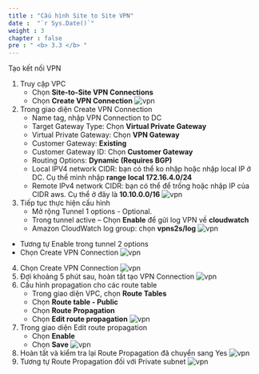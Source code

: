 ```yaml
---
title : "Cấu hình Site to Site VPN"
date :  "`r Sys.Date()`" 
weight : 3 
chapter : false
pre : " <b> 3.3 </b> "
---
```


Tạo kết nối VPN
1.	Truy cập VPC
    + Chọn **Site-to-Site VPN Connections**
    + Chọn **Create VPN Connection**
![vpn](/images/3.connect/VPNS2S_1.png)
2.	Trong giao diện Create VPN Connection
    + Name tag, nhập VPN Connection to DC
    + Target Gateway Type: Chọn **Virtual Private Gateway**
    + Virtual Private Gateway: Chọn **VPN Gateway**
    + Customer Gateway: **Existing**
    + Customer Gateway ID: Chọn **Customer Gateway**
    + Routing Options: **Dynamic (Requires BGP)**
    + Local IPV4 network CIDR: bạn có thể ko nhập hoặc nhập local IP ở DC. Cụ thể mình nhập **range local 172.16.4.0/24**
    + Remote IPv4 network CIDR: bạn có thể để trống hoặc nhập IP của CIDR aws. Cụ thể ở  đây là **10.10.0.0/16** 
![vpn](/images/3.connect/VPNS2S_2.png)
3.	Tiếp tục thực hiện cấu hình
    + Mở rộng Tunnel 1 options - Optional.
    + Trong tunnel active – Chọn **Enable** để gửi log VPN về **cloudwatch**
    + Amazon CloudWatch log group: chọn **vpns2s/log**
![vpn](/images/3.connect/VPNS2S_3.png)
  + Tương tự Enable trong  tunnel 2 options
  + Chọn Create VPN Connection
![vpn](/images/3.connect/VPNS2S_4.png)
4.	Chọn Create VPN Connection
![vpn](/images/3.connect/VPNS2S_5.png)
5.	Đợi khoảng 5 phút sau, hoàn tất tạo VPN Connection
![vpn](/images/3.connect/VPNS2S_6.png)
6.	Cấu hình propagation cho các route table
    + Trong giao diện VPC, chọn **Route Tables**
    + Chọn **Route table - Public**
    + Chọn **Route Propagation**
    + Chọn **Edit route propagation**
![vpn](/images/3.connect/VPN-Route1.png)
7.	Trong giao diện Edit route propagation
    + Chọn **Enable**
    + Chọn **Save**
![vpn](/images/3.connect/VPN-Route2.png)
8.	Hoàn tất và kiểm tra lại Route Propagation đã chuyển sang Yes
![vpn](/images/3.connect/VPN-Route3.png)
9.	Tương tự Route Propagation đối với Private subnet
![vpn](/images/3.connect/VPN-Route4.png)